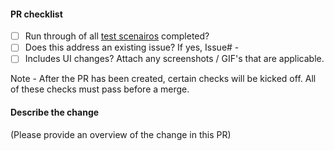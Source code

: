 #### PR checklist

- [ ] Run through of all [test scenairos](https://github.com/Microsoft/accessibility-insights-windows/blob/master/docs/Scenarios.md) completed?
- [ ] Does this address an existing issue? If yes, Issue# - 
- [ ] Includes UI changes? Attach any screenshots / GIF's that are applicable.

Note - After the PR has been created, certain checks will be kicked off. All of these checks must pass before a merge. 

#### Describe the change
(Please provide an overview of the change in this PR)

